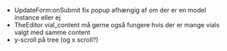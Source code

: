 * UpdateForm:onSubmit fix popup afhængig af om der er en model instance eller ej
* TheEditor vial_content må gerne også fungere hvis der er mange vials valgt med samme content
* y-scroll på tree (og x scroll?)
